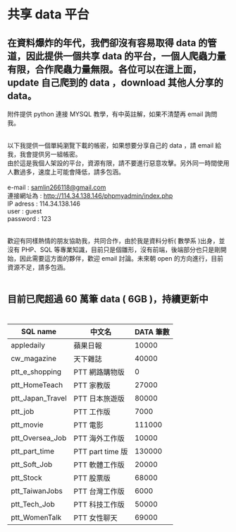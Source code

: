 # 共享 data 平台

## 在資料爆炸的年代，我們卻沒有容易取得 data 的管道，因此提供一個共享 data 的平台，一個人爬蟲力量有限，合作爬蟲力量無限。各位可以在這上面，update 自己爬到的 data ，download 其他人分享的 data。

<!--資料科學家是當今最紅的職業，根據 CareerCast.com 網站，2016 best job is data scientist。
問題是，要如何成為資料科學家？資料取得不易，沒資料幾乎不可能成為資料科學家，，，，，，，，， -->


附件提供 python 連接 MYSQL 教學，有中英註解，如果不清楚再 email 詢問我。
<br><br>

以下我提供一個單純瀏覽下載的帳密，如果想要分享自己的 data ，請 email 給我，我會提供另一組帳密。<br>
由於這是我個人架設的平台，資源有限，請不要進行惡意攻擊。另外同一時間使用人數過多，速度上可能會降低，請多包涵。<br><br>
e-mail : samlin266118@gmail.com <br>
連接網址為 : http://114.34.138.146/phpmyadmin/index.php <br>
IP adress : 114.34.138.146<br>
user : guest <br>
password : 123

<br>
歡迎有同樣熱情的朋友協助我，共同合作，由於我是資料分析( 數學系 )出身，並沒有 PHP、SQL 等專業知識，目前只是個雛形，沒有前端，後端部分也只是剛開始，因此需要這方面的夥伴，歡迎 email 討論。未來朝 open 的方向進行，目前資源不足，請多包涵。
<br><br>
<!--匯出請選擇 "test" 樣板，將會匯出所有 data ， csv 檔， big 5 編碼 -->


##  目前已爬超過 60 萬筆 data ( 6GB )，持續更新中<br><br>

|SQL name|中文名|DATA 筆數|
|--------|-----|----|
|appledaily|蘋果日報|10000|
|cw_magazine|天下雜誌|40000|
|ptt_e_shopping|PTT 網路購物版|0|
|ptt_HomeTeach|PTT 家教版|27000|
|ptt_Japan_Travel|PTT 日本旅遊版|80000|
|ptt_job|PTT 工作版|7000|
|ptt_movie|PTT 電影|111000|
|ptt_Oversea_Job|PTT 海外工作版|10000|
|ptt_part_time|PTT part time 版|130000|
|ptt_Soft_Job|PTT 軟體工作版|20000|
|ptt_Stock|PTT 股票版|68000|
|ptt_TaiwanJobs|PTT 台灣工作版|6000|
|ptt_Tech_Job|PTT 科技工作版|50000|
|ptt_WomenTalk|PTT 女性聊天|69000|





